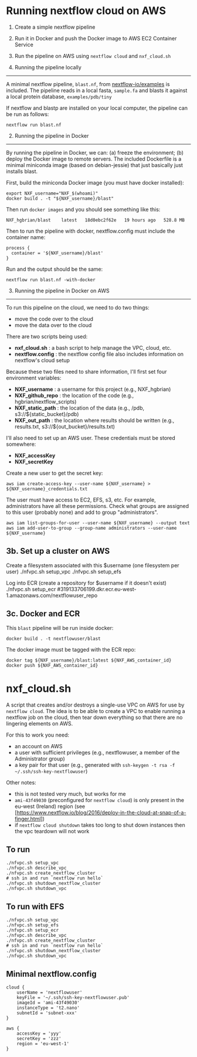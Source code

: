 Running nextflow cloud on AWS
=============================

1. Create a simple nextflow pipeline
2. Run it in Docker and push the Docker image to AWS EC2 Container Service
3. Run the pipeline on AWS using `nextflow cloud` and `nxf_cloud.sh`


1. Running the pipeline locally
-------------------------------

A minimal nextflow pipeline, `blast.nf`, from 
[nextflow-io/examples](https://www.github.com/nextflow-io/examples) is included.
The pipeline reads in a local fasta, `sample.fa` 
and blasts it against a local protein database, `examples/pdb/tiny`

If nextflow and blastp are installed on your local computer, the pipeline can be run as follows:

    nextflow run blast.nf


2. Running the pipeline in Docker
---------------------------------
By running the pipeline in Docker, we can:
(a) freeze the environment;
(b) deploy the Docker image to remote servers.
The included Dockerfile is a minimal miniconda image (based on debian-jessie) 
that just basically just installs blast.

First, build the miniconda Docker image (you must have docker installed):

    export NXF_username="NXF_$(whoami)"
    docker build . -t "${NXF_username}/blast"

Then run `docker images` and you should see something like this:
    
    NXF_hgbrian/blast    latest   18d0ebc2f62e   19 hours ago   528.8 MB

Then to run the pipeline with docker, nextflow.config must include the container name:

    process {
      container = '${NXF_username}/blast'
    }
    
Run and the output should be the same:

    nextflow run blast.nf -with-docker



3. Running the pipeline in Docker on AWS
----------------------------------------
To run this pipeline on the cloud, we need to do two things:
- move the code over to the cloud
- move the data over to the cloud

There are two scripts being used:
- **nxf_cloud.sh** : a bash script to help manage the VPC, cloud, etc.
- **nextflow.config** : the nextflow config file also includes information on nextflow's cloud setup


Because these two files need to share information, 
I'll first set four environment variables:
- **NXF_username**    : a username for this project (e.g., NXF_hgbrian)
- **NXF_github_repo** : the location of the code (e.g., hgbrian/nextflow_scripts)
- **NXF_static_path** : the location of the data (e.g., /pdb, s3://${static_bucket}/pdb)
- **NXF_out_path**    : the location where results should be written (e.g., results.txt, s3://${out_bucket}/results.txt)

I'll also need to set up an AWS user. These credentials must be stored somewhere:
- **NXF_accessKey**
- **NXF_secretKey**

Create a new user to get the secret key:

    aws iam create-access-key --user-name ${NXF_username} > ${NXF_username}_credentials.txt

The user must have access to EC2, EFS, s3, etc. 
For example, administrators have all these permissions.
Check what groups are assigned to this user (probably none) and add to group "administrators".

    aws iam list-groups-for-user --user-name ${NXF_username} --output text
    aws iam add-user-to-group --group-name administrators --user-name ${NXF_username}


3b. Set up a cluster on AWS
---------------------------

Create a filesystem associated with this $username (one filesystem per user)
    ./nfvpc.sh setup_vpc
    ./nfvpc.sh setup_efs

Log into ECR (create a repository for $username if it doesn't exist)
    ./nfvpc.sh setup_ecr
    #319133706199.dkr.ecr.eu-west-1.amazonaws.com/nextflowuser_repo


3c. Docker and ECR
------------------
This `blast` pipeline will be run inside docker:

    docker build . -t nextflowuser/blast

The docker image must be tagged with the ECR repo:

    docker tag ${NXF_username}/blast:latest ${NXF_AWS_container_id}
    docker push ${NXF_AWS_container_id}




nxf_cloud.sh
============
A script that creates and/or destroys a single-use VPC on AWS for use by `nextflow cloud`. 
The idea is to be able to create a VPC to enable running a nextflow job on the cloud, 
then tear down everything so that there are no lingering elements on AWS. 

For this to work you need:

- an account on AWS
- a user with sufficient privileges (e.g., nextflowuser, a member of the Administrator group)
- a key pair for that user (e.g., generated with `ssh-keygen -t rsa -f ~/.ssh/ssh-key-nextflowuser`)

Other notes:

- this is not tested very much, but works for me
- `ami-43f49030` (preconfigured for `nextflow cloud`) is only present in the eu-west (Ireland) region
  (see [https://www.nextflow.io/blog/2016/deploy-in-the-cloud-at-snap-of-a-finger.html])
- if `nextflow cloud shutdown` takes too long to shut down instances then the vpc teardown
  will not work

To run
------

    ./nfvpc.sh setup_vpc
    ./nfvpc.sh describe_vpc
    ./nfvpc.sh create_nextflow_cluster
    # ssh in and run `nextflow run hello`
    ./nfvpc.sh shutdown_nextflow_cluster
    ./nfvpc.sh shutdown_vpc


To run with EFS
---------------
    ./nfvpc.sh setup_vpc
    ./nfvpc.sh setup_efs
    ./nfvpc.sh setup_ecr
    ./nfvpc.sh describe_vpc
    ./nfvpc.sh create_nextflow_cluster
    # ssh in and run `nextflow run hello`
    ./nfvpc.sh shutdown_nextflow_cluster
    ./nfvpc.sh shutdown_vpc


Minimal nextflow.config
-----------------------

    cloud {
        userName = 'nextflowuser'
        keyFile = '~/.ssh/ssh-key-nextflowuser.pub'
        imageId = 'ami-43f49030'
        instanceType = 't2.nano'
        subnetId = 'subnet-xxx'
    }

    aws {
        accessKey = 'yyy'
        secretKey = 'zzz'
        region = 'eu-west-1'
    }


